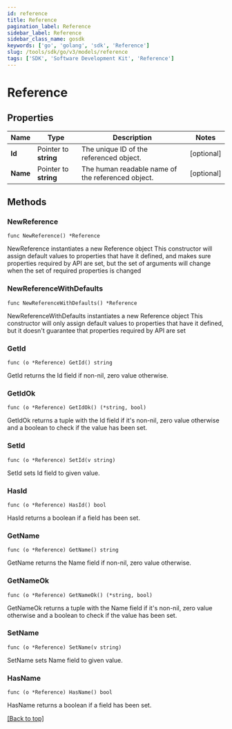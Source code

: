 ```yaml
---
id: reference
title: Reference
pagination_label: Reference
sidebar_label: Reference
sidebar_class_name: gosdk
keywords: ['go', 'golang', 'sdk', 'Reference'] 
slug: /tools/sdk/go/v3/models/reference
tags: ['SDK', 'Software Development Kit', 'Reference']
---
```


# Reference

## Properties

Name | Type | Description | Notes
------------ | ------------- | ------------- | -------------
**Id** |  Pointer to **string** | The unique ID of the referenced object. | [optional] 
**Name** |  Pointer to **string** | The human readable name of the referenced object. | [optional] 

## Methods

### NewReference

`func NewReference() *Reference`

NewReference instantiates a new Reference object
This constructor will assign default values to properties that have it defined,
and makes sure properties required by API are set, but the set of arguments
will change when the set of required properties is changed

### NewReferenceWithDefaults

`func NewReferenceWithDefaults() *Reference`

NewReferenceWithDefaults instantiates a new Reference object
This constructor will only assign default values to properties that have it defined,
but it doesn't guarantee that properties required by API are set

### GetId

`func (o *Reference) GetId() string`

GetId returns the Id field if non-nil, zero value otherwise.

### GetIdOk

`func (o *Reference) GetIdOk() (*string, bool)`

GetIdOk returns a tuple with the Id field if it's non-nil, zero value otherwise
and a boolean to check if the value has been set.

### SetId

`func (o *Reference) SetId(v string)`

SetId sets Id field to given value.

### HasId

`func (o *Reference) HasId() bool`

HasId returns a boolean if a field has been set.

### GetName

`func (o *Reference) GetName() string`

GetName returns the Name field if non-nil, zero value otherwise.

### GetNameOk

`func (o *Reference) GetNameOk() (*string, bool)`

GetNameOk returns a tuple with the Name field if it's non-nil, zero value otherwise
and a boolean to check if the value has been set.

### SetName

`func (o *Reference) SetName(v string)`

SetName sets Name field to given value.

### HasName

`func (o *Reference) HasName() bool`

HasName returns a boolean if a field has been set.


[[Back to top]](#) 


